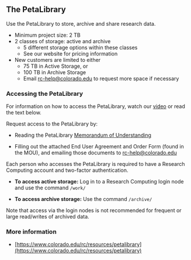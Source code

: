 ## The PetaLibrary

Use the PetaLibrary to store, archive and share research data.

- Minimum project size: 2 TB
- 2 classes of storage: active and archive
     * 5 different storage options within these classes
     * See our website for pricing information
- New customers are limited to either
     * 75 TB in Active Storage, or
     * 100 TB in Archive Storage
     * Email rc-help@colorado.edu to request more space if necessary


### Accessing the PetaLibrary

For information on how to access the PetaLibrary, watch our
[video](https://youtu.be/i1TVYj4OQOY) or read the text below.

Request access to the PetaLibrary by:

- Reading the PetaLibrary [Memorandum of
  Understanding](https://www.colorado.edu/rc/sites/default/files/attached-files/petalibrarymou.pdf)

- Filling out the attached End User Agreement and Order Form (found in
  the MOU), and emailing those documents to rc-help@colorado.edu

Each person who accesses the PetaLibrary is required to have a
Research Computing account and two-factor authentication.

- **To access active storage:** Log in to a Research Computing login
    node and use the command `/work/`

- **To access archive storage:** Use the command `/archive/`

Note that access via the login nodes is not recommended for frequent
or large read/writes of archived data.


### More information

* [https://www.colorado.edu/rc/resources/petalibrary](https://www.colorado.edu/rc/resources/petalibrary)
